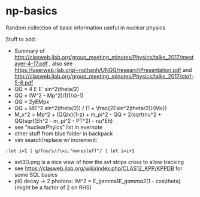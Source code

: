 # np-basics
Random collection of basic information useful in nuclear physics

Stuff to add:
- Summary of http://clasweb.jlab.org/group_meeting_minutes/Physics/talks_2017/mestayer-4-17.pdf , also see https://userweb.jlab.org/~nathanh/UNGG/researchPresentation.pdf and http://clasweb.jlab.org/group_meeting_minutes/Physics/talks_2017/ctof-5-8.pdf
- QQ = 4 E E' sin^2(theta/2)
- QQ = (W^2 - Mp^2)/((1/x)-1)
- QQ = 2yEMpx
- QQ = (4E^2 sin^2(theta/2)) / (1 + \frac{2Esin^2(theta/2)}{Mx})
- M_x^2 = Mp^2 + (QQ/x)(1-z) + m_pi^2 - QQ + 2(sqrt(nu^2 + QQ)sqrt(Eh^2 - m_pi^2 - PT^2) - nu*Eh)
- see "nuclearPhyics" list in evernote
- other stuff from blue folder in backpack
- vim search/replace w/ increment:
```vim
:let i=1 | g/foo/s//\=i."morestuff"/ | let i=i+1
```
- svt3D.png is a nice view of how the svt strips cross to allow tracking
- see https://clasweb.jlab.org/wiki/index.php/CLAS12_KPP/KPPDB for some SQL basics
- pi0 decay -> 2 photons: IM^2 = E_gamma1*E_gamma2*(1 - cos\theta) (might be a factor of 2 on RHS)
